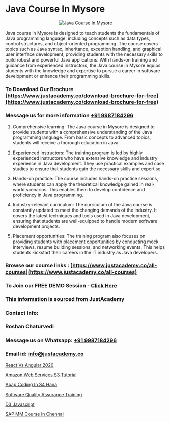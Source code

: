 # Java Course In Mysore

<p align="center">
  <a href="https://justacademy.co/course-detail/core-java-training">
    <img src="https://justacademy.co/storage2/course_image/1677245426_course_image.webp" alt="Java Course In Mysore">
  </a>
</p>


Java course in Mysore is designed to teach students the fundamentals of Java programming language, including concepts such as data types, control structures, and object-oriented programming. The course covers topics such as Java syntax, inheritance, exception handling, and graphical user interface development, providing students with the necessary skills to build robust and powerful Java applications. With hands-on training and guidance from experienced instructors, the Java course in Mysore equips students with the knowledge and expertise to pursue a career in software development or enhance their programming skills.
### To Download Our Brochure [https://www.justacademy.co/download-brochure-for-free](https://www.justacademy.co/download-brochure-for-free)
### Message us for more information [+91 9987184296](https://api.whatsapp.com/send?phone=919987184296)
1) Comprehensive learning: The Java course in Mysore is designed to provide students with a comprehensive understanding of the Java programming language. From basic concepts to advanced topics, students will receive a thorough education in Java.

2) Experienced instructors: The training program is led by highly experienced instructors who have extensive knowledge and industry experience in Java development. They use practical examples and case studies to ensure that students gain the necessary skills and expertise.

3) Hands-on practice: The course includes hands-on practice sessions, where students can apply the theoretical knowledge gained in real-world scenarios. This enables them to develop confidence and proficiency in Java programming.

4) Industry-relevant curriculum: The curriculum of the Java course is constantly updated to meet the changing demands of the industry. It covers the latest techniques and tools used in Java development, ensuring that students are well-equipped to handle modern software development projects.

5) Placement opportunities: The training program also focuses on providing students with placement opportunities by conducting mock interviews, resume building sessions, and networking events. This helps students kickstart their careers in the IT industry as Java developers.

### Browse our course links : [https://www.justacademy.co/all-courses](https://www.justacademy.co/all-courses) 
### To Join our FREE DEMO Session - [Click Here](https://www.justacademy.co/register-for-course-demo)


### This information is sourced from JustAcademy
### Contact Info:
### Roshan Chaturvedi
### Message us on Whatsapp: [+91 9987184296](https://api.whatsapp.com/send?phone=919987184296)
### Email id: [info@justacademy.co](mailto:info@justacademy.co)
                
[React Vs Angular 2020](https://www.linkedin.com/pulse/react-vs-angular-2020-justacademy-chicago-m7x8f?trackingId=tvTeG14rWNuvrtZCtgvKGQ%3D%3D&lipi=urn%3Ali%3Apage%3Ad_flagship3_company_admin%3BbTJRO6qqRWqOeqPKnJNhBw%3D%3D)

[Amazon Web Services S3 Tutorial](https://www.linkedin.com/pulse/amazon-web-services-s3-tutorial-justacademy-ahmedabad-lj7we?trackingId=sGw01LYuq9QBJ7UyIwEKPw%3D%3D&lipi=urn%3Ali%3Apage%3Ad_flagship3_company_admin%3BgDkJO5giR6GYKSrzSn7zAw%3D%3D)

[Abap Coding In S4 Hana](https://medium.com/@mistersumit961/abap-coding-in-s4-hana-2710b4999dfd)

[Software Quality Assurance Training](https://medium.com/@namusn/software-quality-assurance-training-422ab01ffbdf)

[D3 Javascript](https://justacademyin.github.io/Articles/D3-Javascript)

[SAP MM Course In Chennai](https://justacademyin.github.io/Articles/SAP-MM-Course-In-Chennai)

